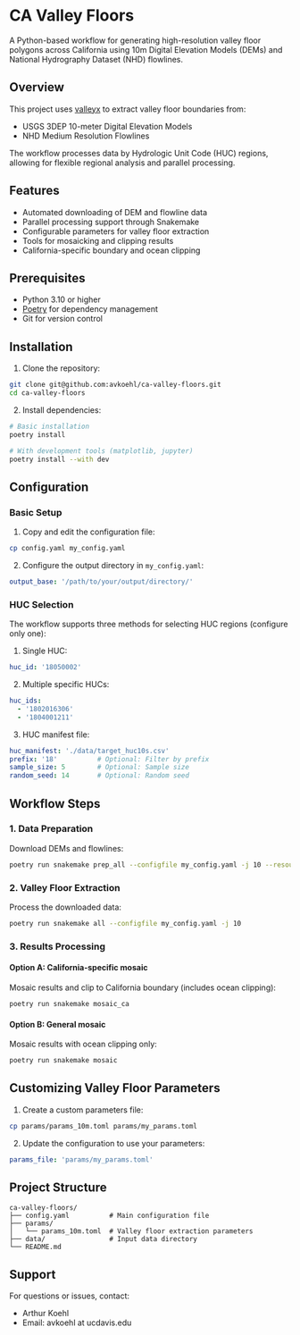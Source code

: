 # CA Valley Floors

A Python-based workflow for generating high-resolution valley floor polygons
across California using 10m Digital Elevation Models (DEMs) and National
Hydrography Dataset (NHD) flowlines.

## Overview

This project uses [valleyx](https://github.com/avkoehl/valleyx) to extract valley floor boundaries from:
- USGS 3DEP 10-meter Digital Elevation Models
- NHD Medium Resolution Flowlines

The workflow processes data by Hydrologic Unit Code (HUC) regions, allowing for
flexible regional analysis and parallel processing.

## Features

- Automated downloading of DEM and flowline data
- Parallel processing support through Snakemake
- Configurable parameters for valley floor extraction
- Tools for mosaicking and clipping results
- California-specific boundary and ocean clipping

## Prerequisites

- Python 3.10 or higher
- [Poetry](https://python-poetry.org/) for dependency management
- Git for version control

## Installation

1. Clone the repository:
```bash
git clone git@github.com:avkoehl/ca-valley-floors.git
cd ca-valley-floors
```

2. Install dependencies:
```bash
# Basic installation
poetry install

# With development tools (matplotlib, jupyter)
poetry install --with dev
```

## Configuration

### Basic Setup

1. Copy and edit the configuration file:
```bash
cp config.yaml my_config.yaml
```

2. Configure the output directory in `my_config.yaml`:
```yaml
output_base: '/path/to/your/output/directory/'
```

### HUC Selection

The workflow supports three methods for selecting HUC regions (configure only one):

1. Single HUC:
```yaml
huc_id: '18050002'
```

2. Multiple specific HUCs:
```yaml
huc_ids:
  - '1802016306'
  - '1804001211'
```

3. HUC manifest file:
```yaml
huc_manifest: './data/target_huc10s.csv'
prefix: '18'          # Optional: Filter by prefix
sample_size: 5        # Optional: Sample size
random_seed: 14       # Optional: Random seed
```

## Workflow Steps

### 1. Data Preparation
Download DEMs and flowlines:
```bash
poetry run snakemake prep_all --configfile my_config.yaml -j 10 --resources download_slots=10
```

### 2. Valley Floor Extraction
Process the downloaded data:
```bash
poetry run snakemake all --configfile my_config.yaml -j 10
```

### 3. Results Processing

#### Option A: California-specific mosaic
Mosaic results and clip to California boundary (includes ocean clipping):
```bash
poetry run snakemake mosaic_ca
```

#### Option B: General mosaic
Mosaic results with ocean clipping only:
```bash
poetry run snakemake mosaic
```

## Customizing Valley Floor Parameters

1. Create a custom parameters file:
```bash
cp params/params_10m.toml params/my_params.toml
```

2. Update the configuration to use your parameters:
```yaml
params_file: 'params/my_params.toml'
```

## Project Structure

```
ca-valley-floors/
├── config.yaml          # Main configuration file
├── params/             
│   └── params_10m.toml  # Valley floor extraction parameters
├── data/                # Input data directory
└── README.md           
```

## Support

For questions or issues, contact:
- Arthur Koehl
- Email: avkoehl at ucdavis.edu
